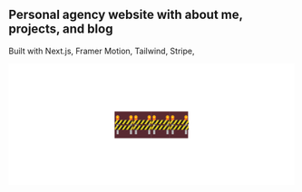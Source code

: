 ## Personal agency website with about me, projects, and blog

Built with Next.js, Framer Motion, Tailwind, Stripe,

![wip](public/banner.png)
